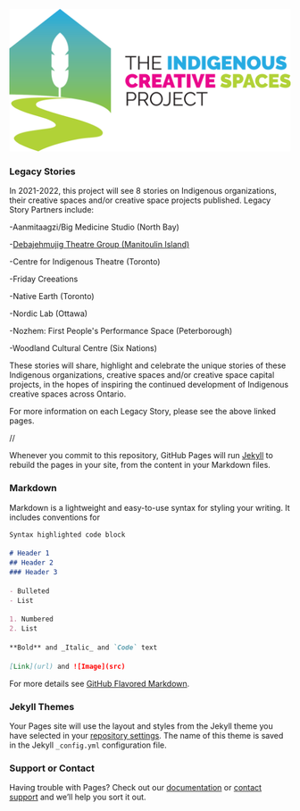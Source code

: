 ![Image](https://raw.githubusercontent.com/IndigenousCreativeSpacesProject/LegacyStories/gh-pages/ABO_LOGO_CMYK_HORIZONTAL-1536x778.png)
### Legacy Stories

In 2021-2022, this project will see 8 stories on Indigenous organizations, their creative spaces and/or creative space projects published. Legacy Story Partners include:

-Aanmitaagzi/Big Medicine Studio (North Bay)

-[Debajehmujig Theatre Group (Manitoulin Island)](https://github.com/IndigenousCreativeSpacesProject/LegacyStories.wiki.git) 

-Centre for Indigenous Theatre (Toronto)

-Friday Creeations

-Native Earth (Toronto)

-Nordic Lab (Ottawa)

-Nozhem: First People's Performance Space (Peterborough)

-Woodland Cultural Centre (Six Nations)

These stories will share, highlight and celebrate the unique stories of these Indigenous organizations, creative spaces and/or creative space capital projects, in the hopes of inspiring the continued development of Indigenous creative spaces across Ontario.

For more information on each Legacy Story, please see the above linked pages.


//

Whenever you commit to this repository, GitHub Pages will run [Jekyll](https://jekyllrb.com/) to rebuild the pages in your site, from the content in your Markdown files.

### Markdown

Markdown is a lightweight and easy-to-use syntax for styling your writing. It includes conventions for

```markdown
Syntax highlighted code block

# Header 1
## Header 2
### Header 3

- Bulleted
- List

1. Numbered
2. List

**Bold** and _Italic_ and `Code` text

[Link](url) and ![Image](src)
```

For more details see [GitHub Flavored Markdown](https://guides.github.com/features/mastering-markdown/).

### Jekyll Themes

Your Pages site will use the layout and styles from the Jekyll theme you have selected in your [repository settings](https://github.com/IndigenousCreativeSpacesProject/LegacyStories/settings/pages). The name of this theme is saved in the Jekyll `_config.yml` configuration file.

### Support or Contact

Having trouble with Pages? Check out our [documentation](https://docs.github.com/categories/github-pages-basics/) or [contact support](https://support.github.com/contact) and we’ll help you sort it out.
